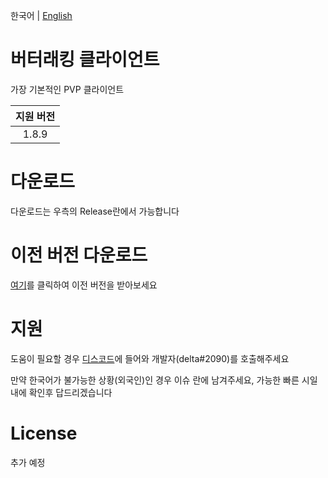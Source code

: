 한국어 | [English](https://github.com/ButterackingClient/ButterackingClient/blob/main/README_ENGLISH.md)

# 버터래킹 클라이언트
 가장 기본적인 PVP 클라이언트
 
| 지원 버전  |
|:-----:|
| 1.8.9 |

# 다운로드
 다운로드는 우측의 Release란에서 가능합니다

# 이전 버전 다운로드
 [여기](https://kmw23.synology.me:5001/fsdownload/IiT6rR7ID/ButterackingClient)를 클릭하여 이전 버전을 받아보세요

# 지원
 도움이 필요할 경우 [디스코드](https://discord.gg/BgH7XUreff)에 들어와 개발자(delta#2090)를 호출해주세요
 
 만약 한국어가 불가능한 상황(외국인)인 경우 이슈 란에 남겨주세요, 가능한 빠른 시일내에 확인후 답드리겠습니다

# License
 추가 예정
